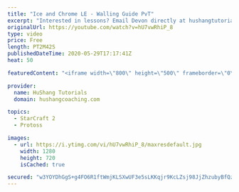 ```yaml
---
title: "Ice and Chrome LE - Walling Guide PvT"
excerpt: "Interested in lessons? Email Devon directly at hushangtutorials@outlook.com ------------------------------------------------------------------------------------------------------- Want to support HuShang Tutorials directly? Patreon is a website where you can contribute a monthly donation that will help"
originalUrl: https://youtube.com/watch?v=hU7vwRhiP_8
type: video
price: Free
length: PT2M42S
publishedDateTime: 2020-05-29T17:17:41Z
heat: 50

featuredContent: "<iframe width=\"800\" height=\"500\" frameborder=\"0\" src=\"https://www.youtube.com/embed/hU7vwRhiP_8\" allow=\"accelerometer; autoplay; encrypted-media; gyroscope; picture-in-picture\" allowfullscreen></iframe>"

provider:
  name: HuShang Tutorials
  domain: hushangcoaching.com

topics:
  - StarCraft 2
  - Protoss

images:
  - url: https://i.ytimg.com/vi/hU7vwRhiP_8/maxresdefault.jpg
    width: 1280
    height: 720
    isCached: true

secured: "w3YOYDhGgS+g4FO6R1ftWmjKLSXwUF3e5sLKKqjr9KcLZsj98JjZhzubyBfQzuhMtZPjPBxTZtmY0Zl52eR8XB37/yqzkOV2Ltu7y1iYzs176GKPepzkHo8TffZgJgUhsxEmPHe7TBBpq1k/XuKp9etpFrMOBVczTPWn5nCX7AvlwD/I2UzntFDtGOF2g0jt2BFYtEkO6+jx3VVBKtzZrN2PSfNuLBKkQhzsGiFvmjDOJkQmzRvDiHmn0y3miCc4Yffm0FpBfifB00qSYYWCLAv1lBrLCP7KF55rsJVZfxlxKN4XegMvjW9Eoo6AgYqNgq0a9lFBa73/cI7UlSJYQv1ZoyRvp0jGc7eSV0ch4OjU6y3pbdnWQu0GPRtadv4Ad3vzf/4WesNM2FWBTTeh1bHfMSAlLspERlFtgWoBv+8=;i4lDB/vLOU1o+cXm8uQs3Q=="
---
```


